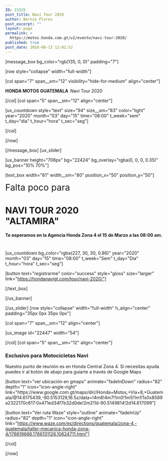 ```yaml
---
ID: 21525
post_title: Navi Tour 2020
author: Bernie Flores
post_excerpt: ""
layout: page
permalink: >
  https://motos.honda.com.gt/v2/evento/navi-tour-2020/
published: true
post_date: 2018-08-13 12:02:52
---
```

<!-- wp:html -->
[message_box bg_color="rgb(135, 0, 0)" padding="7"]

[row style="collapse" width="full-width"]

[col span="7" span__sm="12" visibility="hide-for-medium" align="center"]

<p><strong>HONDA MOTOS GUATEMALA&nbsp;&nbsp;</strong>Navi Tour 2020</p>

[/col]
[col span="5" span__sm="12" align="center"]

[ux_countdown style="text" size="94" size__sm="83" color="light" year="2020" month="03" day="15" time="08:00" t_week="sem" t_day="dia" t_hour="hora" t_sec="seg"]


[/col]

[/row]

[/message_box]
[ux_slider]

[ux_banner height="706px" bg="22424" bg_overlay="rgba(0, 0, 0, 0.35)" bg_pos="10% 70%"]

[text_box width="61" width__sm="80" position_x="50" position_y="50"]

<p class="alt-font"><span style="font-size: 200%;">Falta poco para</span></p>
<h1><span style="font-size: 100%;"><strong>NAVI TOUR 2020 <BR>"ALTAMIRA"</strong></span></h1>
<p><h4>Te esperamos en la Agencia Honda Zona 4 el 15 de Marzo a las 08:00 am.<br /><H1></H1></p>
[ux_countdown bg_color="rgba(227, 30, 30, 0.86)" year="2020" month="03" day="15" time="08:00" t_week="Sem" t_day="Dia" t_hour="hora" t_sec="seg"]

[button text="registrarme" color="success" style="gloss" size="larger" link="https://hondanavigt.com/tour/navi-2020/"]


[/text_box]

[/ux_banner]

[/ux_slider]
[row style="collapse" width="full-width" h_align="center" padding="35px 0px 35px 0px"]

[col span="7" span__sm="12" align="center"]

[ux_image id="22447" width="54"]


[/col]
[col span="5" span__sm="12" align="center"]

<h3>Exclusivo para Motocicletas Navi</h3>
<p>Nuestro punto de reunión es en Honda Central Zona 4. Si necesitas ayuda puedes ir al botón de abajo para guiarte a través de Google Maps</p>
[button text="ver ubicación en gmaps" animate="fadeInDown" radius="82" depth="1" icon="icon-angle-right" link="https://www.google.com.gt/maps/dir//Honda+Motos,+Via+8,+Guatemala/@14.6175439,-90.5153129,16.5z/data=!4m8!4m7!1m0!1m5!1m1!1s0x8589a2322170c617:0x471ed34f7b32d0de!2m2!1d-90.5149814!2d14.617099"]

[button text="Ver ruta Waze" style="outline" animate="fadeInUp" radius="82" depth="1" icon="icon-angle-right" link="https://www.waze.com/es/directions/guatemala/zona-4,-guatemala/taller-mecanica-honda-zona-4/176619666.1766131126.10624711.html"]


[/col]

[/row]
<!-- /wp:html -->